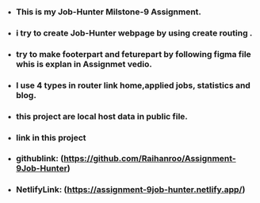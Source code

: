 - ### This is my Job-Hunter Milstone-9 Assignment.
- ### i try to create Job-Hunter webpage by using create routing .
- ### try to make footerpart and feturepart by following figma file whis is explan in Assignmet vedio.

- ### I use 4 types in router link home,applied jobs, statistics and blog.
- ### this project are local host data in public file.
- ### link in this project
- ### githublink: (https://github.com/Raihanroo/Assignment-9Job-Hunter)
- ### NetlifyLink: (https://assignment-9job-hunter.netlify.app/)
